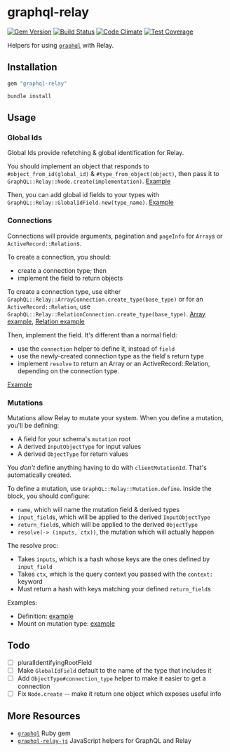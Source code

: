 # graphql-relay

[![Gem Version](https://badge.fury.io/rb/graphql-relay.svg)](http://badge.fury.io/rb/graphql-relay)
[![Build Status](https://travis-ci.org/rmosolgo/graphql-relay-ruby.svg?branch=master)](https://travis-ci.org/rmosolgo/graphql-relay-ruby)
[![Code Climate](https://codeclimate.com/github/rmosolgo/graphql-relay-ruby/badges/gpa.svg)](https://codeclimate.com/github/rmosolgo/graphql-relay-ruby)
[![Test Coverage](https://codeclimate.com/github/rmosolgo/graphql-relay-ruby/badges/coverage.svg)](https://codeclimate.com/github/rmosolgo/graphql-relay-ruby/coverage)

Helpers for using [`graphql`](https://github.com/rmosolgo/graphql-ruby) with Relay.

## Installation

```ruby
gem "graphql-relay"
```

```
bundle install
```

## Usage

### Global Ids

Global Ids provide refetching & global identification for Relay.

You should implement an object that responds to `#object_from_id(global_id)` & `#type_from_object(object)`, then pass it to `GraphQL::Relay::Node.create(implementation)`. [Example](https://github.com/rmosolgo/graphql-relay-ruby/blob/120b750cf86f1eb5c9997b588f022b2ef3a0012c/spec/support/star_wars_schema.rb#L4-L15)

Then, you can add global id fields to your types with `GraphQL::Relay::GlobalIdField.new(type_name)`. [Example](https://github.com/rmosolgo/graphql-relay-ruby/blob/120b750cf86f1eb5c9997b588f022b2ef3a0012c/spec/support/star_wars_schema.rb#L22)

### Connections

Connections will provide arguments, pagination and `pageInfo` for `Array`s or `ActiveRecord::Relation`s.

To create a connection, you should:
  - create a connection type; then
  - implement the field to return objects

To create a connection type, use either `GraphQL::Relay::ArrayConnection.create_type(base_type)` or for an `ActiveRecord::Relation`, use `GraphQL::Relay::RelationConnection.create_type(base_type)`. [Array example](https://github.com/rmosolgo/graphql-relay-ruby/tree/master/spec/support/star_wars_schema.rb#L27), [Relation example](https://github.com/rmosolgo/graphql-relay-ruby/tree/master/spec/support/star_wars_schema.rb#L39)

Then, implement the field. It's different than a normal field:
  - use the `connection` helper to define it, instead of `field`
  - use the newly-created connection type as the field's return type
  - implement `resolve` to return an Array or an ActiveRecord::Relation, depending on the connection type.

[Example](https://github.com/rmosolgo/graphql-relay-ruby/blob/120b750cf86f1eb5c9997b588f022b2ef3a0012c/spec/support/star_wars_schema.rb#L48-L61)

### Mutations

Mutations allow Relay to mutate your system. When you define a mutation, you'll be defining:
  - A field for your schema's `mutation` root
  - A derived `InputObjectType` for input values
  - A derived `ObjectType` for return values

You _don't_ define anything having to do with `clientMutationId`. That's automatically created.

To define a mutation, use `GraphQL::Relay::Mutation.define`. Inside the block, you should configure:
  - `name`, which will name the mutation field & derived types
  - `input_field`s, which will be applied to the derived `InputObjectType`
  - `return_field`s, which will be applied to the derived `ObjectType`
  - `resolve(-> (inputs, ctx))`, the mutation which will actually happen

The resolve proc:
  - Takes `inputs`, which is a hash whose keys are the ones defined by `input_field`
  - Takes `ctx`, which is the query context you passed with the `context:` keyword
  - Must return a hash with keys matching your defined `return_field`s

Examples:
  - Definition: [example](https://github.com/rmosolgo/graphql-relay-ruby/blob/120b750cf86f1eb5c9997b588f022b2ef3a0012c/spec/support/star_wars_schema.rb#L74-L93)
  - Mount on mutation type: [example](https://github.com/rmosolgo/graphql-relay-ruby/blob/120b750cf86f1eb5c9997b588f022b2ef3a0012c/spec/support/star_wars_schema.rb#L111)

## Todo

- [ ] pluralIdentifyingRootField
- [ ] Make `GlobalIdField` default to the name of the type that includes it
- [ ] Add `ObjectType#connection_type` helper to make it easier to get a connection
- [ ] Fix `Node.create` -- make it return one object which exposes useful info

## More Resources

- [`graphql`](https://github.com/rmosolgo/graphql-ruby) Ruby gem
- [`graphql-relay-js`](https://github.com/graphql/graphql-relay-js) JavaScript helpers for GraphQL and Relay

